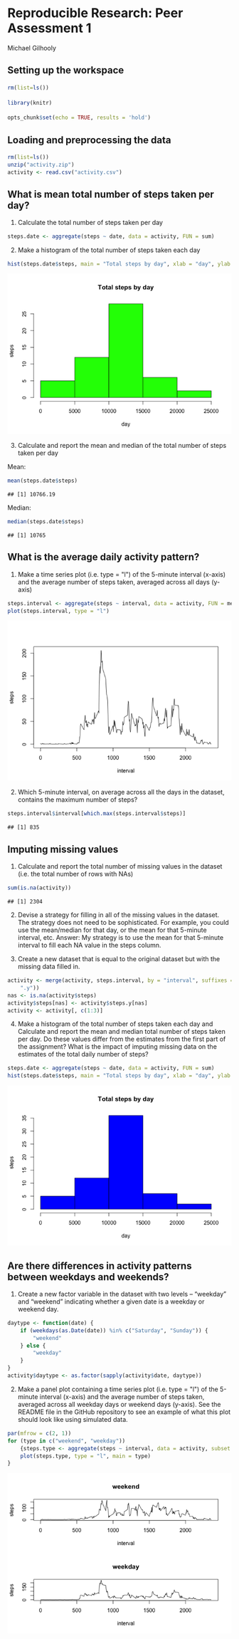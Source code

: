 # Reproducible Research: Peer Assessment 1
Michael Gilhooly  

## Setting up the workspace


```r
rm(list=ls())

library(knitr)

opts_chunk$set(echo = TRUE, results = 'hold')
```

## Loading and preprocessing the data


```r
rm(list=ls())
unzip("activity.zip")
activity <- read.csv("activity.csv")
```

## What is mean total number of steps taken per day?

1. Calculate the total number of steps taken per day

```r
steps.date <- aggregate(steps ~ date, data = activity, FUN = sum)
```

2. Make a histogram of the total number of steps taken each day

```r
hist(steps.date$steps, main = "Total steps by day", xlab = "day", ylab = "steps", col = "green")
```

![](PA1_template_files/figure-html/unnamed-chunk-4-1.png) 

3. Calculate and report the mean and median of the total number of steps taken per day

Mean:

```r
mean(steps.date$steps)
```

```
## [1] 10766.19
```
Median:

```r
median(steps.date$steps)
```

```
## [1] 10765
```

## What is the average daily activity pattern?

1. Make a time series plot (i.e. type = "l") of the 5-minute interval (x-axis) and the average number of steps taken, averaged across all days (y-axis)

```r
steps.interval <- aggregate(steps ~ interval, data = activity, FUN = mean)
plot(steps.interval, type = "l")
```

![](PA1_template_files/figure-html/unnamed-chunk-7-1.png) 

2. Which 5-minute interval, on average across all the days in the dataset, contains the maximum number of steps?

```r
steps.interval$interval[which.max(steps.interval$steps)]
```

```
## [1] 835
```

## Imputing missing values

1. Calculate and report the total number of missing values in the dataset (i.e. the total number of rows with NAs)

```r
sum(is.na(activity))
```

```
## [1] 2304
```

2. Devise a strategy for filling in all of the missing values in the dataset. The strategy does not need to be sophisticated. For example, you could use the mean/median for that day, or the mean for that 5-minute interval, etc.
Answer: My strategy is to use the mean for that 5-minute interval to fill each NA value in the steps column.

3. Create a new dataset that is equal to the original dataset but with the missing data filled in.

```r
activity <- merge(activity, steps.interval, by = "interval", suffixes = c("", 
    ".y"))
nas <- is.na(activity$steps)
activity$steps[nas] <- activity$steps.y[nas]
activity <- activity[, c(1:3)]
```

4. Make a histogram of the total number of steps taken each day and Calculate and report the mean and median total number of steps taken per day. Do these values differ from the estimates from the first part of the assignment? What is the impact of imputing missing data on the estimates of the total daily number of steps?


```r
steps.date <- aggregate(steps ~ date, data = activity, FUN = sum)
hist(steps.date$steps, main = "Total steps by day", xlab = "day", ylab = "steps", col = "blue")
```

![](PA1_template_files/figure-html/unnamed-chunk-11-1.png) 

## Are there differences in activity patterns between weekdays and weekends?

1. Create a new factor variable in the dataset with two levels – “weekday” and “weekend” indicating whether a given date is a weekday or weekend day.

```r
daytype <- function(date) {
    if (weekdays(as.Date(date)) %in% c("Saturday", "Sunday")) {
        "weekend"
    } else {
        "weekday"
    }
}
activity$daytype <- as.factor(sapply(activity$date, daytype))
```

2. Make a panel plot containing a time series plot (i.e. type = "l") of the 5-minute interval (x-axis) and the average number of steps taken, averaged across all weekday days or weekend days (y-axis). See the README file in the GitHub repository to see an example of what this plot should look like using simulated data.

```r
par(mfrow = c(2, 1))
for (type in c("weekend", "weekday")) 
    {steps.type <- aggregate(steps ~ interval, data = activity, subset = activity$daytype == type, FUN = mean)    
    plot(steps.type, type = "l", main = type)
}
```

![](PA1_template_files/figure-html/unnamed-chunk-13-1.png) 
